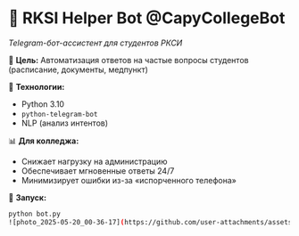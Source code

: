 # 🤖 RKSI Helper Bot @CapyCollegeBot  
_Telegram-бот-ассистент для студентов РКСИ_  

📌 **Цель:** Автоматизация ответов на частые вопросы студентов (расписание, документы, медпункт)  

🔧 **Технологии:**  
- Python 3.10  
- `python-telegram-bot`  
- NLP (анализ интентов)  

📊 **Для колледжа:**  
- Снижает нагрузку на администрацию  
- Обеспечивает мгновенные ответы 24/7  
- Минимизирует ошибки из-за «испорченного телефона»  

🚀 **Запуск:**  
```bash
python bot.py
![photo_2025-05-20_00-36-17](https://github.com/user-attachments/assets/98343e66-290d-4212-9815-2eb64b87cc84)
